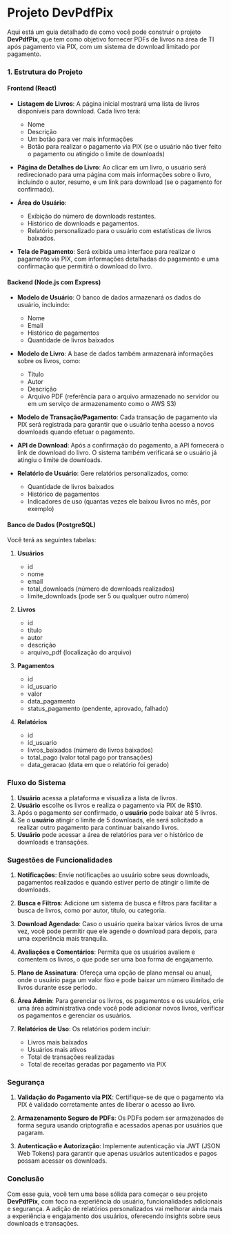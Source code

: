 # Projeto DevPdfPix

Aqui está um guia detalhado de como você pode construir o projeto **DevPdfPix**, que tem como objetivo fornecer PDFs de livros na área de TI após pagamento via PIX, com um sistema de download limitado por pagamento.

### **1. Estrutura do Projeto**

#### **Frontend (React)**

- **Listagem de Livros**: A página inicial mostrará uma lista de livros disponíveis para download. Cada livro terá:
  - Nome
  - Descrição
  - Um botão para ver mais informações
  - Botão para realizar o pagamento via PIX (se o usuário não tiver feito o pagamento ou atingido o limite de downloads)

- **Página de Detalhes do Livro**: Ao clicar em um livro, o usuário será redirecionado para uma página com mais informações sobre o livro, incluindo o autor, resumo, e um link para download (se o pagamento for confirmado).

- **Área do Usuário**:
  - Exibição do número de downloads restantes.
  - Histórico de downloads e pagamentos.
  - Relatório personalizado para o usuário com estatísticas de livros baixados.

- **Tela de Pagamento**: Será exibida uma interface para realizar o pagamento via PIX, com informações detalhadas do pagamento e uma confirmação que permitirá o download do livro.

#### **Backend (Node.js com Express)**

- **Modelo de Usuário**: O banco de dados armazenará os dados do usuário, incluindo:
  - Nome
  - Email
  - Histórico de pagamentos
  - Quantidade de livros baixados

- **Modelo de Livro**: A base de dados também armazenará informações sobre os livros, como:
  - Título
  - Autor
  - Descrição
  - Arquivo PDF (referência para o arquivo armazenado no servidor ou em um serviço de armazenamento como o AWS S3)

- **Modelo de Transação/Pagamento**: Cada transação de pagamento via PIX será registrada para garantir que o usuário tenha acesso a novos downloads quando efetuar o pagamento.

- **API de Download**: Após a confirmação do pagamento, a API fornecerá o link de download do livro. O sistema também verificará se o usuário já atingiu o limite de downloads.

- **Relatório de Usuário**: Gere relatórios personalizados, como:
  - Quantidade de livros baixados
  - Histórico de pagamentos
  - Indicadores de uso (quantas vezes ele baixou livros no mês, por exemplo)

#### **Banco de Dados (PostgreSQL)**

Você terá as seguintes tabelas:

1. **Usuários**
   - id
   - nome
   - email
   - total_downloads (número de downloads realizados)
   - limite_downloads (pode ser 5 ou qualquer outro número)

2. **Livros**
   - id
   - título
   - autor
   - descrição
   - arquivo_pdf (localização do arquivo)

3. **Pagamentos**
   - id
   - id_usuario
   - valor
   - data_pagamento
   - status_pagamento (pendente, aprovado, falhado)

4. **Relatórios**
   - id
   - id_usuario
   - livros_baixados (número de livros baixados)
   - total_pago (valor total pago por transações)
   - data_geracao (data em que o relatório foi gerado)

### **Fluxo do Sistema**

1. **Usuário** acessa a plataforma e visualiza a lista de livros.
2. **Usuário** escolhe os livros e realiza o pagamento via PIX de R$10.
3. Após o pagamento ser confirmado, o **usuário** pode baixar até 5 livros.
4. Se o **usuário** atingir o limite de 5 downloads, ele será solicitado a realizar outro pagamento para continuar baixando livros.
5. **Usuário** pode acessar a área de relatórios para ver o histórico de downloads e transações.

### **Sugestões de Funcionalidades**

1. **Notificações**: Envie notificações ao usuário sobre seus downloads, pagamentos realizados e quando estiver perto de atingir o limite de downloads.
   
2. **Busca e Filtros**: Adicione um sistema de busca e filtros para facilitar a busca de livros, como por autor, título, ou categoria.

3. **Download Agendado**: Caso o usuário queira baixar vários livros de uma vez, você pode permitir que ele agende o download para depois, para uma experiência mais tranquila.

4. **Avaliações e Comentários**: Permita que os usuários avaliem e comentem os livros, o que pode ser uma boa forma de engajamento.

5. **Plano de Assinatura**: Ofereça uma opção de plano mensal ou anual, onde o usuário paga um valor fixo e pode baixar um número ilimitado de livros durante esse período.

6. **Área Admin**: Para gerenciar os livros, os pagamentos e os usuários, crie uma área administrativa onde você pode adicionar novos livros, verificar os pagamentos e gerenciar os usuários.

7. **Relatórios de Uso**: Os relatórios podem incluir:
   - Livros mais baixados
   - Usuários mais ativos
   - Total de transações realizadas
   - Total de receitas geradas por pagamento via PIX

### **Segurança**

1. **Validação do Pagamento via PIX**: Certifique-se de que o pagamento via PIX é validado corretamente antes de liberar o acesso ao livro.
   
2. **Armazenamento Seguro de PDFs**: Os PDFs podem ser armazenados de forma segura usando criptografia e acessados apenas por usuários que pagaram.

3. **Autenticação e Autorização**: Implemente autenticação via JWT (JSON Web Tokens) para garantir que apenas usuários autenticados e pagos possam acessar os downloads.

### **Conclusão**

Com esse guia, você tem uma base sólida para começar o seu projeto **DevPdfPix**, com foco na experiência do usuário, funcionalidades adicionais e segurança. A adição de relatórios personalizados vai melhorar ainda mais a experiência e engajamento dos usuários, oferecendo insights sobre seus downloads e transações.